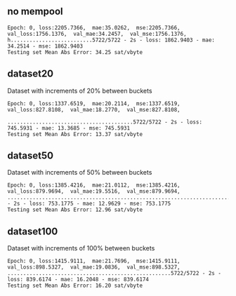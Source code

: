 

## no mempool

```
Epoch: 0, loss:2205.7366,  mae:35.0262,  mse:2205.7366,  val_loss:1756.1376,  val_mae:34.2457,  val_mse:1756.1376,
h..........................5722/5722 - 2s - loss: 1862.9403 - mae: 34.2514 - mse: 1862.9403
Testing set Mean Abs Error: 34.25 sat/vbyte
```

## dataset20

Dataset with increments of 20% between buckets
```
Epoch: 0, loss:1337.6519,  mae:20.2114,  mse:1337.6519,  val_loss:827.8108,  val_mae:18.2770,  val_mse:827.8108,

........................................5722/5722 - 2s - loss: 745.5931 - mae: 13.3685 - mse: 745.5931
Testing set Mean Abs Error: 13.37 sat/vbyte
```

## dataset50

Dataset with increments of 50% between buckets
```
Epoch: 0, loss:1385.4216,  mae:21.0112,  mse:1385.4216,  val_loss:879.9694,  val_mae:19.5516,  val_mse:879.9694,
............................................................................5722/5722 - 2s - loss: 753.1775 - mae: 12.9629 - mse: 753.1775
Testing set Mean Abs Error: 12.96 sat/vbyte
```

## dataset100

Dataset with increments of 100% between buckets
```
Epoch: 0, loss:1415.9111,  mae:21.7696,  mse:1415.9111,  val_loss:898.5327,  val_mae:19.0836,  val_mse:898.5327,
....................................................5722/5722 - 2s - loss: 839.6174 - mae: 16.2048 - mse: 839.6174
Testing set Mean Abs Error: 16.20 sat/vbyte
```

